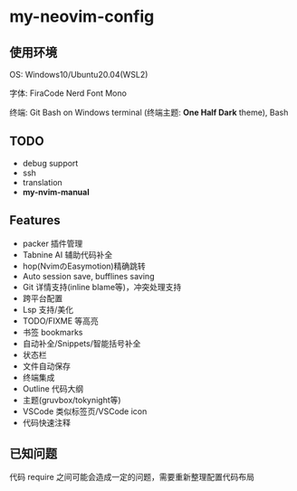 # my-neovim-config

## 使用环境

OS: Windows10/Ubuntu20.04(WSL2)

字体: FiraCode Nerd Font Mono

终端: Git Bash on Windows terminal (终端主题: **One Half Dark** theme), Bash

## TODO

- debug support
- ssh
- translation
- **my-nvim-manual**

## Features

- packer 插件管理
- Tabnine AI 辅助代码补全
- hop(NvimのEasymotion)精确跳转
- Auto session save, bufflines saving
- Git 详情支持(inline blame等)，冲突处理支持
- 跨平台配置
- Lsp 支持/美化
- TODO/FIXME 等高亮
- 书签 bookmarks
- 自动补全/Snippets/智能括号补全
- 状态栏
- 文件自动保存
- 终端集成
- Outline 代码大纲
- 主题(gruvbox/tokynight等)
- VSCode 类似标签页/VSCode icon
- 代码快速注释

## 已知问题

代码 require 之间可能会造成一定的问题，需要重新整理配置代码布局

